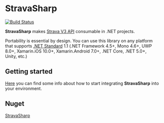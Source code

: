 # StravaSharp

[![Build Status](https://app.bitrise.io/app/863736459f8c67df/status.svg?token=UeYuCvD4a6S_XMPWdMriVg&branch=develop)](https://app.bitrise.io/app/863736459f8c67df)

**StravaSharp** makes [Strava V3 API](https://developers.strava.com/docs/reference/) consumable in .NET projects.

Portability is essential by design. You can use this library on any platform that supports [.NET Standard](https://docs.microsoft.com/en-us/dotnet/standard/net-standard) 1.1 (.NET Framework 4.5+, Mono 4.6+, UWP 8.0+, Xamarin.iOS 10.0+, Xamarin.Android 7.0+, .NET Core, .NET 5.0+, Unity, etc.)

## Getting started

[Here](https://github.com/gabornemeth/StravaSharp/blob/master/GettingStarted.md) you can find some info about how to start integrating **StravaSharp** into your environment.

## Nuget

[StravaSharp](https://www.nuget.org/packages/StravaSharp/)
